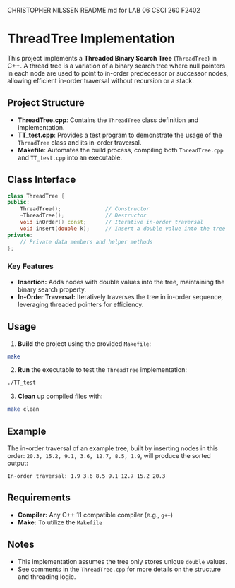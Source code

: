 CHRISTOPHER NILSSEN README.md for LAB 06 CSCI 260 F2402
# ThreadTree Implementation

This project implements a **Threaded Binary Search Tree** (`ThreadTree`) in C++. A thread tree is a variation of a binary search tree where null pointers in each node are used to point to in-order predecessor or successor nodes, allowing efficient in-order traversal without recursion or a stack.

## Project Structure

- **ThreadTree.cpp**: Contains the `ThreadTree` class definition and implementation.
- **TT_test.cpp**: Provides a test program to demonstrate the usage of the `ThreadTree` class and its in-order traversal.
- **Makefile**: Automates the build process, compiling both `ThreadTree.cpp` and `TT_test.cpp` into an executable.

## Class Interface

```cpp
class ThreadTree {
public:
    ThreadTree();              // Constructor
    ~ThreadTree();             // Destructor
    void inOrder() const;      // Iterative in-order traversal
    void insert(double k);     // Insert a double value into the tree
private:
    // Private data members and helper methods
};
```

### Key Features

- **Insertion:** Adds nodes with double values into the tree, maintaining the binary search property.
- **In-Order Traversal:** Iteratively traverses the tree in in-order sequence, leveraging threaded pointers for efficiency.

## Usage
1. **Build** the project using the provided `Makefile`:
```bash
make
```
2. **Run** the executable to test the `ThreadTree` implementation:
```bash
./TT_test
```
3. **Clean** up compiled files with:
```bash
make clean
```

## Example
The in-order traversal of an example tree, built by inserting nodes in this order: `20.3, 15.2, 9.1, 3.6, 12.7, 8.5, 1.9`, will produce the sorted output:
```
In-order traversal: 1.9 3.6 8.5 9.1 12.7 15.2 20.3
```

## Requirements
- **Compiler:** Any C++ 11 compatible compiler (e.g., `g++`)
- **Make:** To utilize the `Makefile`

## Notes
- This implementation assumes the tree only stores unique `double` values.
- See comments in the `ThreadTree.cpp` for more details on the structure and threading logic.